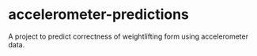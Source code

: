 # accelerometer-predictions
A project to predict correctness of weightlifting form using accelerometer data.
